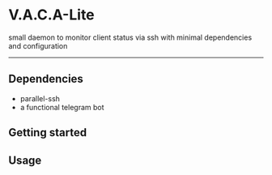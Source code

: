 # V.A.C.A-Lite
small daemon to monitor client status via ssh with minimal dependencies and configuration
___

## Dependencies

- parallel-ssh
- a functional telegram bot

## Getting started


## Usage 
